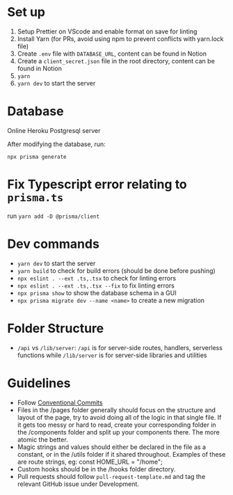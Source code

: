 # Set up

1. Setup Prettier on VScode and enable format on save for linting
2. Install Yarn (for PRs, avoid using npm to prevent conflicts with yarn.lock file)
3. Create `.env` file with `DATABASE_URL`, content can be found in Notion
4. Create a `client_secret.json` file in the root directory, content can be found in Notion
5. `yarn`
6. `yarn dev` to start the server

# Database

Online Heroku Postgresql server

After modifying the database, run:

`npx prisma generate`

# Fix Typescript error relating to `prisma.ts`

run `yarn add -D @prisma/client`

# Dev commands

- `yarn dev` to start the server
- `yarn build` to check for build errors (should be done before pushing)
- `npx eslint . --ext .ts,.tsx` to check for linting errors
- `npx eslint . --ext .ts,.tsx --fix` to fix linting errors
- `npx prisma show` to show the database schema in a GUI
- `npx prisma migrate dev --name <name>` to create a new migration

# Folder Structure

- `/api` vs `/lib/server`: `/api` is for server-side routes, handlers, serverless functions while `/lib/server` is for server-side libraries and utilities

# Guidelines

- Follow [Conventional Commits](https://www.conventionalcommits.org/en/v1.0.0/#summary)
- Files in the /pages folder generally should focus on the structure and layout of the page, try to avoid doing all of the logic in that single file. If it gets too messy or hard to read, create your corresponding folder in the /components folder and split up your components there. The more atomic the better.
- Magic strings and values should either be declared in the file as a constant, or in the /utils folder if it shared throughout. Examples of these are route strings, eg: const HOME_URL = "/home";
- Custom hooks should be in the /hooks folder directory.
- Pull requests should follow `pull-request-template.md` and tag the relevant GitHub issue under Development.
